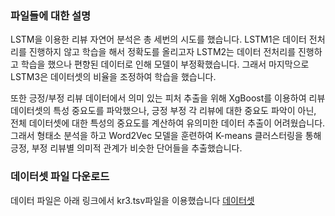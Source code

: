 ### 파일들에 대한 설명
LSTM을 이용한 리뷰 자연어 분석은 총 세번의 시도를 했습니다.
LSTM1은 데이터 전처리를 진행하지 않고 학습을 해서 정확도를 올리고자 LSTM2는 데이터 전처리를 진행하고 학습을 했으나 편향된 데이터로 인해 모델이 부정확했습니다. 그래서 마지막으로 LSTM3은 데이터셋의 비율을 조정하여 학습을 했습니다.

또한 긍정/부정 리뷰 데이터에서 의미 있는 피처 추출을 위해 XgBoost를 이용하여 리뷰 데이터셋의 특성 중요도를 파악했으나, 긍정 부정 각 리뷰에 대한 중요도 파악이 아닌, 전체 데이터셋에 대한 특성의 중요도를 계산하여 유의미한 데이터 추출이 어려웠습니다. 그래서 형태소 분석을 하고 Word2Vec 모델을 훈련하여 K-means 클러스터링을 통해 긍정, 부정 리뷰별 의미적 관계가 비슷한 단어들을 추출했습니다. 

### 데이터셋 파일 다운로드
데이터 파일은 아래 링크에서 kr3.tsv파일을 이용했습니다
[데이터셋](https://www.kaggle.com/datasets/ninetyninenewton/kr3-korean-restaurant-reviews-with-ratings)